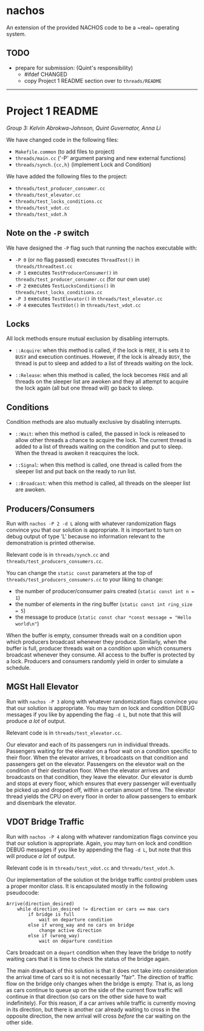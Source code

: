 # nachos

An extension of the provided NACHOS code to be a ~real~ operating system.

## TODO

- prepare for submission: (Quint's responsibility)
  - #ifdef CHANGED
  - copy Project 1 README section over to `threads/README`

---

# Project 1 README

_Group 3: Kelvin Abrokwa-Johnson, Quint Guvernator, Anna Li_

We have changed code in the following files:

  - `Makefile.common` (to add files to project)
  - `threads/main.cc` ('-P' argument parsing and new external functions)
  - `threads/synch.{cc,h}` (implement Lock and Condition)

We have added the following files to the project:

  - `threads/test_producer_consumer.cc`
  - `threads/test_elevator.cc`
  - `threads/test_locks_conditions.cc`
  - `threads/test_vdot.cc`
  - `threads/test_vdot.h`

## Note on the `-P` switch

We have designed the `-P` flag such that running the nachos executable with:

  - `-P 0` (or no flag passed) executes `ThreadTest()` in `threads/threadtest.cc`
  - `-P 1` executes `TestProducerConsumer()` in `threads/test_producer_consumer.cc` (for our own use)
  - `-P 2` executes `TestLocksConditions()` in `threads/test_locks_conditions.cc`
  - `-P 3` executes `TestElevator()` in `threads/test_elevator.cc`
  - `-P 4` executes `TestVdot()` in `threads/test_vdot.cc`


## Locks

All lock methods ensure mutual exclusion by disabling interrupts.

- `::Acquire`: when this method is called, if the lock is `FREE`,
               it is sets it to `BUSY` and execution continues. However,
               if the lock is already `BUSY`, the thread is put to sleep
               and added to a list of threads waiting on the lock.

- `::Release`: when this method is called, the lock becomes `FREE` and
               all threads on the sleeper list are awoken and they all
               attempt to acquire the lock again (all but one thread will)
               go back to sleep.

## Conditions

Condition methods are also mutually exclusive by disabling interrupts.

- `::Wait`: when this method is called, the passed in lock is released to
            allow other threads a chance to acquire the lock. The current
            thread is added to a list of threads waiting on the condition
            and put to sleep. When the thread is awoken it reacquires the lock.

- `::Signal`: when this method is called, one thread is called from the
              sleeper list and put back on the ready to run list.

- `::Broadcast`: when this method is called, all threads on the sleeper list
                are awoken.


## Producers/Consumers

Run with `nachos -P 2 -d L` along with whatever randomization flags
convince you that our solution is appropriate. It is important to turn on debug
output of type 'L' because no information relevant to the demonstration is
printed otherwise.

Relevant code is in `threads/synch.cc` and
`threads/test_producers_consumers.cc`.

You can change the `static const` parameters at the top of `threads/test_producers_consumers.cc` to your liking to change:

  - the number of producer/consumer pairs created (`static const int n = 1`)
  - the number of elements in the ring buffer (`static const int ring_size = 5`)
  - the message to produce (`static const char *const message = "Hello world\n"`)

When the buffer is empty, consumer threads wait on a condition upon which producers
broadcast whenever they produce. Similarly, when the buffer is full, producer
threads wait on a condition upon which consumers broadcast whenever they consume.
All access to the buffer is protected by a lock. Producers and consumers randomly yield
in order to simulate a schedule.


## MGSt Hall Elevator

Run with `nachos -P 3` along with whatever randomization flags convince
you that our solution is appropriate. You may turn on lock and condition DEBUG
messages if you like by appending the flag `-d L`, but note that this will
produce *a lot* of output.

Relevant code is in `threads/test_elevator.cc`.

Our elevator and each of its passengers run in individual threads.
Passengers waiting for the elevator on a floor wait on a condition specific to
their floor. When the elevator arrives, it broadcasts on that condition and
passengers get on the elevator. Passengers on the elevator wait on the condition
of their destination floor. When the elevator arrives and broadcasts on that
condition, they leave the elevator. Our elevator is dumb and stops at every floor,
which ensures that every passenger will eventually be picked up and dropped off,
within a certain amount of time. The elevator thread yields the CPU on every floor
in order to allow passengers to embark and disembark the elevator.


## VDOT Bridge Traffic

Run with `nachos -P 4` along with whatever randomization flags convince
you that our solution is appropriate. Again, you may turn on lock and condition
DEBUG messages if you like by appending the flag `-d L`, but note that this
will produce *a lot* of output.

Relevant code is in `threads/test_vdot.cc` and `threads/test_vdot.h`.

Our implementation of the solution ot the bridge traffic control problem
uses a proper monitor class. It is encapsulated mostly in the following pseudocode:

```
Arrive(direction_desired)
    while direction_desired != direction or cars == max cars
        if bridge is full
            wait on departure condition
        else if wrong_way and no cars on bridge
            change active direction
        else if (wrong_way)
            wait on departure condition
```

Cars broadcast on a `depart` condition when they leave the bridge to notify
waiting cars that it is time to check the status of the bridge again.

The main drawback of this solution is that it does not take into consideration
the arrival time of cars so it is not necessarily "fair". The direction
of traffic flow on the bridge only changes when the bridge is empty.
That is, as long as cars continue to queue up on the side of the current flow
traffic will continue in that direction (so cars on the other side have to wait
indefinitely). For this reason, if a car arrives while traffic is currently
moving in its direction, but there is another car already waiting to cross in
the opposite direction, the new arrival will cross *before* the car waiting on
the other side.
